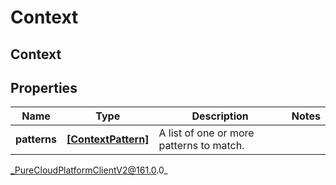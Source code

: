 # Context

## Context

## Properties

|Name | Type | Description | Notes|
|------------ | ------------- | ------------- | -------------|
| **patterns** | [**[ContextPattern]**](ContextPattern) | A list of one or more patterns to match. | |



_PureCloudPlatformClientV2@161.0.0_
